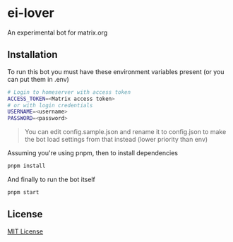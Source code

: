 # ei-lover

An experimental bot for matrix.org

## Installation

To run this bot you must have these environment variables present (or you can put them in .env)

```bash
# Login to homeserver with access token
ACCESS_TOKEN=<Matrix access token>
# or with login credentials
USERNAME=<username>
PASSWORD=<password>
```

> You can edit config.sample.json and rename it to config.json to make the bot load settings
> from that instead (lower priority than env)

Assuming you're using pnpm, then to install dependencies

```bash
pnpm install
```

And finally to run the bot itself

```bash
pnpm start
```

## License

[MIT License](./LICENSE)
